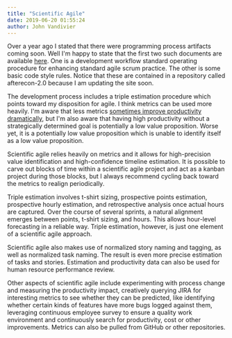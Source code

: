 ```yaml
---
title: "Scientific Agile"
date: 2019-06-20 01:55:24
author: John Vandivier
---
```




<!-- wp:paragraph -->
<p>Over a year ago I stated that there were programming process artifacts coming soon. Well I'm happy to state that the first two such documents are available <a href=\"https://github.com/Vandivier/afterecon-2.0/tree/master/documentation\">here</a>. One is a development workflow standard operating procedure for enhancing standard agile scrum practice. The other is some basic code style rules. Notice that these are contained in a repository called afterecon-2.0 because I am updating the site soon.</p>
<!-- /wp:paragraph -->

<!-- wp:paragraph -->
<p>The development process includes a triple estimation procedure which points toward my disposition for agile. I think metrics can be used more heavily. I'm aware that less metrics <a href=\"https://www.agileconnection.com/article/productivity-comparison-kanban-and-scrum\">sometimes improve productivity dramatically</a>, but I'm also aware that having high productivity without a strategically determined goal is potentially a low value proposition. Worse yet, it is a potentially low value proposition which is unable to identify itself as a low value proposition.</p>
<!-- /wp:paragraph -->

<!-- wp:paragraph -->
<p>Scientific agile relies heavily on metrics and it allows for high-precision value identification and high-confidence timeline estimation. It is possible to carve out blocks of time within a scientific agile project and act as a kanban project during those blocks, but I always recommend cycling back toward the metrics to realign periodically.</p>
<!-- /wp:paragraph -->

<!-- wp:paragraph -->
<p>Triple estimation involves t-shirt sizing, prospective points estimation, prospective hourly estimation, and retrospective analysis once actual hours are captured. Over the course of several sprints, a natural alignment emerges between points, t-shirt sizing, and hours. This allows hour-level forecasting in a reliable way. Triple estimation, however, is just one element of a scientific agile approach.</p>
<!-- /wp:paragraph -->

<!-- wp:paragraph -->
<p>Scientific agile also makes use of normalized story naming and tagging, as well as normalized task naming. The result is even more precise estimation of tasks and stories. Estimation and productivity data can also be used for human resource performance review.</p>
<!-- /wp:paragraph -->

<!-- wp:paragraph -->
<p>Other aspects of scientific agile include experimenting with process change and measuring the productivity impact, creatively querying JIRA for interesting metrics to see whether they can be predicted, like identifying whether certain kinds of features have more bugs logged against them, leveraging continuous employee survey to ensure a quality work environment and continuously search for productivity, cost or other improvements. Metrics can also be pulled from GitHub or other repositories. </p>
<!-- /wp:paragraph -->